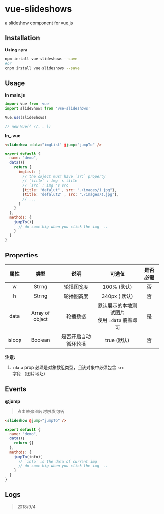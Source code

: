 # vue-slideshows
a  slideshow component for vue.js 

## Installation
**Using npm**
``` bash
npm install vue-slideshows --save
#or
cnpm install vue-slideshows --save
```

## Usage
**In main.js**
``` js
import Vue from 'vue'
import slideShows from 'vue-slideshows'

Vue.use(slideShows)

// new Vue({ //... })

```

**In_.vue**

``` html
<slideshow :data="imgList" @jump="jumpTo" />
```

``` js
export default {
  name: "demo",
  data(){
    return {
      imgList: [
        // the object must have `src` property
        // `title` : img 's title
        // `src` : img 's src
        {title: "defalut" , src: "./images/1.jpg"},
        {title: "defalut2" , src: "./images/2.jpg"},
        // ...
      ]
    }
  },
  methods: {
    jumpTo(){
      // do somethig when you click the img ...
    }
  }
}
```

## Properties
| 属性 | 类型 | 说明 | 可选值 | 是否必需 |
| :----: | :----: | :----: | :----: | :----: |
| w | String | 轮播图宽度 | 100% (默认) | 否 |
| h | String | 轮播图高度 | 340px ( 默认) | 否 |
| data | Array of object | 轮播数据 | 默认展示的本地测试图片 </br> 使用 `:data` 覆盖即可 | 是 |
| isloop | Boolean | 是否开启自动循环轮播 | true (默认) | 否 |

**注意:**
1. `:data` prop 必须是对象数组类型，且该对象中必须包含 `src` 字段 （图片地址）


## Events
**@jump**
> 点击某张图片时触发句柄

``` html
<slideshow @jump="jumpTo" />
```

``` js
export default {
  name: "demo",
  data(){
    return {}
  },
  methods: {
    jumpTo(info){
      // `info` is the data of current img
      // do somethig when you click the img ...
    }
  }
}
```

## Logs
> 2018/9/4
